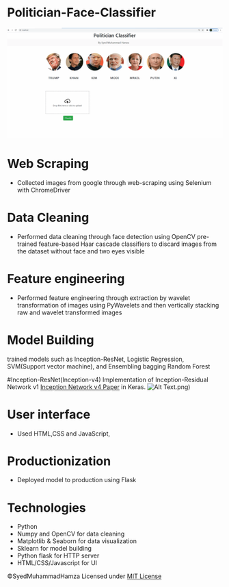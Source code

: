 # Politician-Face-Classifier
![Alt Text](https://github.com/SyedMuhammadHamza/Politician-Face-Classifier/blob/main/UI_Snapshot.gif)
# Web Scraping
* Collected images from google through web-scraping using Selenium with ChromeDriver 

# Data Cleaning
*  Performed data cleaning through face detection using OpenCV pre-trained feature-based  Haar cascade classifiers to discard images from the dataset without face and two eyes visible  

# Feature engineering
* Performed feature engineering through extraction by wavelet transformation of images using PyWavelets and then vertically stacking raw and wavelet transformed images 

# Model Building
 trained models such as Inception-ResNet, Logistic Regression, SVM(Support vector machine), and Ensembling bagging Random Forest
 
#Inception-ResNet(Inception-v4)
Implementation of Inception-Residual Network v1 [Inception Network v4 Paper](http://arxiv.org/pdf/1602.07261v1.pdf) in Keras.
![Alt Text](https://github.com/SyedMuhammadHamza/Politician-Face-Classifier/blob/main/Inception-ResNet_Inception-v4).png)
 
 
# User interface
*  Used HTML,CSS and JavaScript,

# Productionization
* Deployed model to production using Flask



# Technologies 
* Python
* Numpy and OpenCV for data cleaning
* Matplotlib & Seaborn for data visualization
* Sklearn for model building
* Python flask for HTTP server
* HTML/CSS/Javascript for  UI

©SyedMuhammadHamza Licensed under [MIT License](https://github.com/SyedMuhammadHamza/Politician-Face-Classifier/blob/main/LICENSE)
